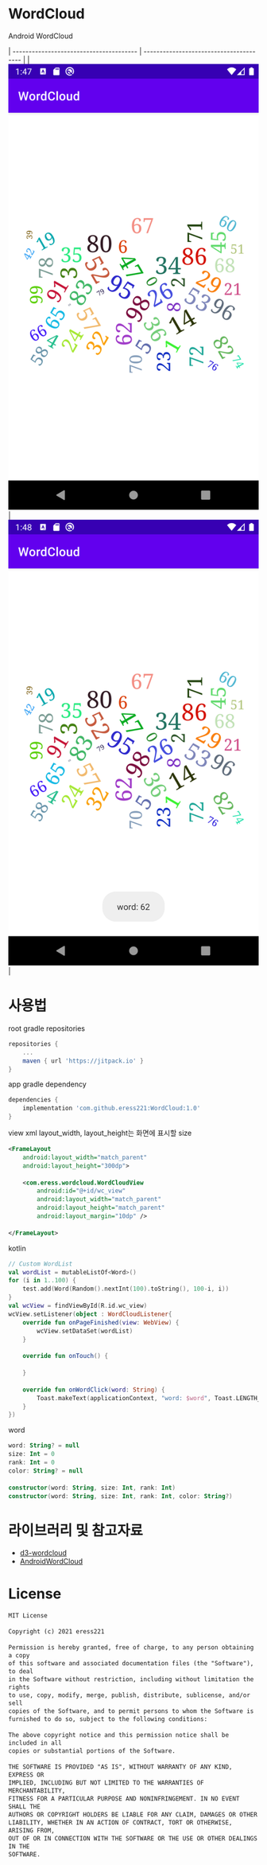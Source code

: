 # WordCloud
Android WordCloud

| --------------------------------------- | --------------------------------------- |
| ![sample_image_01](sample_image_01.png) | ![sample_image_02](sample_image_02.png) |


#  사용법
root gradle repositories
```gradle
repositories {
    ...
    maven { url 'https://jitpack.io' }
}
```

app gradle dependency
```gradle
dependencies {
    implementation 'com.github.eress221:WordCloud:1.0'
}
```

view xml
layout_width, layout_height는 화면에 표시할 size
```xml
<FrameLayout
    android:layout_width="match_parent"
    android:layout_height="300dp">

    <com.eress.wordcloud.WordCloudView
        android:id="@+id/wc_view"
        android:layout_width="match_parent"
        android:layout_height="match_parent"
        android:layout_margin="10dp" />

</FrameLayout>
```

kotlin
```kotlin
// Custom WordList
val wordList = mutableListOf<Word>()
for (i in 1..100) {
    test.add(Word(Random().nextInt(100).toString(), 100-i, i))
}
val wcView = findViewById(R.id.wc_view)
wcView.setListener(object : WordCloudListener{
    override fun onPageFinished(view: WebView) {
        wcView.setDataSet(wordList)
    }

    override fun onTouch() {

    }

    override fun onWordClick(word: String) {
        Toast.makeText(applicationContext, "word: $word", Toast.LENGTH_SHORT).show()
    }
})
```

word
```kotlin
word: String? = null
size: Int = 0
rank: Int = 0
color: String? = null

constructor(word: String, size: Int, rank: Int)
constructor(word: String, size: Int, rank: Int, color: String?)
```


# 라이브러리 및 참고자료
- [d3-wordcloud](https://github.com/wvengen/d3-wordcloud)
- [AndroidWordCloud](https://github.com/alhazmy13/AndroidWordCloud)


# License
```
MIT License

Copyright (c) 2021 eress221

Permission is hereby granted, free of charge, to any person obtaining a copy
of this software and associated documentation files (the "Software"), to deal
in the Software without restriction, including without limitation the rights
to use, copy, modify, merge, publish, distribute, sublicense, and/or sell
copies of the Software, and to permit persons to whom the Software is
furnished to do so, subject to the following conditions:

The above copyright notice and this permission notice shall be included in all
copies or substantial portions of the Software.

THE SOFTWARE IS PROVIDED "AS IS", WITHOUT WARRANTY OF ANY KIND, EXPRESS OR
IMPLIED, INCLUDING BUT NOT LIMITED TO THE WARRANTIES OF MERCHANTABILITY,
FITNESS FOR A PARTICULAR PURPOSE AND NONINFRINGEMENT. IN NO EVENT SHALL THE
AUTHORS OR COPYRIGHT HOLDERS BE LIABLE FOR ANY CLAIM, DAMAGES OR OTHER
LIABILITY, WHETHER IN AN ACTION OF CONTRACT, TORT OR OTHERWISE, ARISING FROM,
OUT OF OR IN CONNECTION WITH THE SOFTWARE OR THE USE OR OTHER DEALINGS IN THE
SOFTWARE.
```
